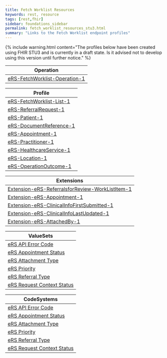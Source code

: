 ```yaml
---
title: Fetch Worklist Resources
keywords: rest, resource
tags: [rest,fhir]
sidebar: foundations_sidebar
permalink: fetch_worklist_resources_stu3.html
summary: "Links to the Fetch Worklist endpoint profiles"
---
```


{% include warning.html content="The profiles below have been created using FHIR STU3 and is currently in a draft state. Is it advised not to develop 
using this version until further notice." %}

|Operation|
|-------|
|[eRS-FetchWorklist-Operation-1](https://fhir.nhs.uk/STU3/OperationDefinition/eRS-FetchWorklist-Operation-1)|


|Profile| 
|-------|
| [eRS-FetchWorklist-List-1](https://fhir.nhs.uk/STU3/StructureDefinition/eRS-HealthcareService-1) | 
| [eRS-ReferralRequest-1](https://fhir.nhs.uk/STU3/StructureDefinition/eRS-ServiceSearchResponse-Bundle-1) | 
| [eRS-Patient-1](https://fhir.nhs.uk/STU3/StructureDefinition/eRS-Location-1) | 
| [eRS-DocumentReference-1](https://fhir.nhs.uk/STU3/StructureDefinition/eRS-Location-1) | 
| [eRS-Appointment-1](https://fhir.nhs.uk/STU3/StructureDefinition/eRS-Location-1) | 
| [eRS-Practitioner-1](https://fhir.nhs.uk/STU3/StructureDefinition/eRS-Location-1) | 
| [eRS-HealthcareService-1](https://fhir.nhs.uk/STU3/StructureDefinition/eRS-Location-1) | 
| [eRS-Location-1](https://fhir.nhs.uk/STU3/StructureDefinition/eRS-Location-1) | 
| [eRS-OperationOutcome-1](https://fhir.nhs.uk/STU3/StructureDefinition/eRS-Location-1) | 

|Extensions|
|-------|
|[Extension-eRS-ReferralsforReview-WorkListItem-1](https://fhir.nhs.uk/STU3/Extensions/Extension-eRS-ReferralsforReview-WorkListItem-1)|
|[Extension-eRS-Appointment-1](https://fhir.nhs.uk/STU3/StructureDefinition/Extension-eRS-Appointment-1)|
|[Extension-eRS-ClinicalInfoFirstSubmitted-1](https://fhir.nhs.uk/STU3/StructureDefinition/Extension-eRS-ClinicalInfoFirstSubmitted-1)|
|[Extension-eRS-ClinicalInfoLastUpdated-1](https://fhir.nhs.uk/STU3/StructureDefinition/Extension-eRS-ClinicalInfoLastUpdated-1)|
|[Extension-eRS-AttachedBy-1](https://fhir.nhs.uk/STU3/StructureDefinition/Extension-eRS-AttachedBy-1)|

|ValueSets|
|-------|
|[eRS API Error Code](https://fhir.nhs.uk/STU3/ValueSet/eRS-APIErrorCode-1)|
|[eRS Appointment Status](https://fhir.nhs.uk/STU3/ValueSet/eRS-AppointmentStatus-1)|
|[eRS Attachment Type](https://fhir.nhs.uk/STU3/ValueSet/eRS-AttachmentType-1)|
|[eRS Priority](https://fhir.nhs.uk/STU3/ValueSet/eRS-Priority-1)|
|[eRS Referral Type](https://fhir.nhs.uk/STU3/ValueSet/eRS-ReferralType-1)|
|[eRS Request Context Status](https://fhir.nhs.uk/STU3/ValueSet/eRS-RequestContextStatus-1)|

|CodeSystems|
|-------|
|[eRS API Error Code](https://fhir.nhs.uk/STU3/CodeSystem/eRS-APIErrorCode-1)|
|[eRS Appointment Status](https://fhir.nhs.uk/STU3/CodeSystem/eRS-AppointmentStatus-1)|
|[eRS Attachment Type](https://fhir.nhs.uk/STU3/CodeSystem/eRS-AttachmentType-1)|
|[eRS Priority](https://fhir.nhs.uk/STU3/CodeSystem/eRS-Priority-1)|
|[eRS Referral Type](https://fhir.nhs.uk/STU3/CodeSystem/eRS-ReferralType-1)|
|[eRS Request Context Status](https://fhir.nhs.uk/STU3/CodeSystem/eRS-RequestContextStatus-1)|

